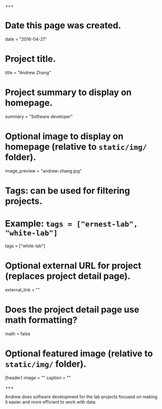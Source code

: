+++
# Date this page was created.
date = "2016-04-21"

# Project title.
title = "Andrew Zhang"

# Project summary to display on homepage.
summary = "Software developer"

# Optional image to display on homepage (relative to `static/img/` folder).
image_preview = "andrew-zhang.jpg"

# Tags: can be used for filtering projects.
# Example: `tags = ["ernest-lab", "white-lab"]`
tags = ["white-lab"]

# Optional external URL for project (replaces project detail page).
external_link = ""

# Does the project detail page use math formatting?
math = false

# Optional featured image (relative to `static/img/` folder).
[header]
image = ""
caption = ""

+++

Andrew does software development for the lab projects focused on making it easier and more efficient to work with data. 